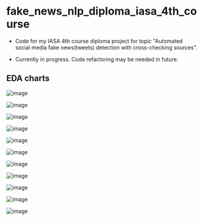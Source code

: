 # fake_news_nlp_diploma_iasa_4th_course

* Code for my IASA 4th course diploma project for topic "Automated social media fake news(tweets) detection with cross-checking sources".

* Currently in progress. Code refactoring may be needed in future.

## EDA charts

![image](https://user-images.githubusercontent.com/43760986/234585577-47483c24-8bfe-4e76-bcda-c5638b84906d.png)

![image](https://user-images.githubusercontent.com/43760986/234585614-582c2804-79ed-477d-8440-e1ea22226167.png)

![image](https://user-images.githubusercontent.com/43760986/234585629-17c4448e-3256-4e88-b576-6b96e999252e.png)

![image](https://user-images.githubusercontent.com/43760986/234585645-cd18fc41-907e-473f-a13f-36f0658ba75d.png)


![image](https://user-images.githubusercontent.com/43760986/234585662-80bb62b3-6605-4df8-91ea-51bd8163f041.png)


![image](https://user-images.githubusercontent.com/43760986/234585685-fcfddaad-fc66-43d3-89ad-494a4e883e43.png)


![image](https://user-images.githubusercontent.com/43760986/234585700-4315794e-b66e-4fae-89f0-d8ba740d40e3.png)


![image](https://user-images.githubusercontent.com/43760986/234585716-d8d79bcd-1dea-4803-80e7-15f053775a34.png)


![image](https://user-images.githubusercontent.com/43760986/234585739-d848487b-deb5-4bdd-a2a6-21e09580e7ac.png)


![image](https://user-images.githubusercontent.com/43760986/234585755-bc3b6b26-c9a1-4eb7-9cc8-e9676635cc09.png)


![image](https://user-images.githubusercontent.com/43760986/234585775-b10ddd0a-7a16-4b2a-88e5-9e177dbaa3ff.png)

